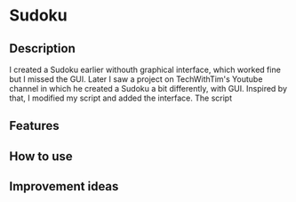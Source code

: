 # Sudoku

## Description
I created a Sudoku earlier withouth graphical interface, which worked fine but I missed the GUI. Later I saw a project on TechWithTim's Youtube channel in which he created a Sudoku a bit differently, with GUI. Inspired by that, I modified my script and added the interface.
The script 
## Features

## How to use

## Improvement ideas
